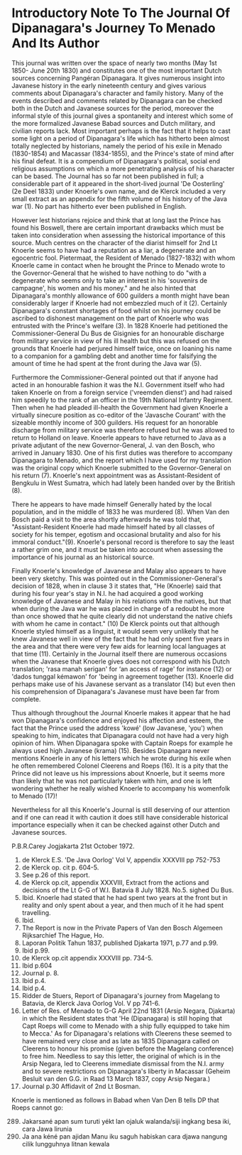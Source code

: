 # Introductory Note To The Journal Of Dipanagara's Journey To Menado And Its Author

This journal was written over the space of nearly two months (May 1st 1850- June 20th 1830) and constitutes one of the most important Dutch sources concerning Pangéran Dipanagara. It gives numerous insight into Javanese history  in the early nineteenth century and gives various comments about Dipanagara's character and family history. Many of the events described and comments related by Dipanagara can be checked both in the Dutch and Javanese sources for the period, moreover the informal style of this journal gives a spontaneity and interest which some of the more formalized Javanese Babad sources and Dutch military, and civilian reports lack. Most important perhaps is the fact that it helps to cast some light on a period of Dipanagara's life which has hitherto been almost totally neglected by historians, namely the period of his exile in Menado (1830-1854) and Macassar (1834-1855), and the Prince's state of mind after his final defeat. It is a compendium of Dipanagara's political, social end religious assumptions on which a more penetrating analysis of his character can be based. The Journal has so far not been published in full; a considerable part of it appeared in the short-lived journal 'De Oosterling' (2e Deel 1833) under Knoerle's own name, and de Klerck included a very small extract as an appendix for the fifth volume of his history of the Java war (1). No part has hitherto ever been published in English.

However lest historians rejoice and think that at long last the Prince has found his Boswell, there are certain important drawbacks which must be taken into consideration when assessing the historical importance of this source. Much centres on the character of the diarist himself for 2nd Lt Knoerle seems to have had a reputation as a liar, a degenerate and an egocentric fool. Pietermaat, the Resident of Menado (1827-1832) with whom Knoerle came in contact when he brought the Prince to Menado wrote to the Governor-General that he wished to have nothing to do "with a degenerate who seems only to take an interest in his 'souvenirs de campagne', his women and his money." and he also hinted that Dipanagara's monthly allowance of 600 guilders a month might have bean considerably larger if Knoerle had not embezzled much of it (2). Certainly Dipanagara's constant shortages of food whilst on his journey could be ascribed to dishonest management on the part of Knoerle who was entrusted with the Prince's welfare (3). In 1828 Knoerle had petitioned the Commissioner-General Du Bus de Gisignies for an honourable discharge from military service in view of his ill health but this was refused on the grounds that Knoerle had perjured himself twice, once on loaning his name to a companion for a gambling debt and another time for falsifying the amount of time he had spent at the front during the Java war (5).

Furthermore the Commissioner-General pointed out that if anyone had acted in an honourable fashion it was the N.I. Government itself who had taken Knoerle on from a foreign service ('vreemden dienst') and had raised him speedily to the rank of an officer in the 19th National Infantry Regiment. Then when he had pleaded ill-health the Government had given Knoerle a virtually sinecure position as co-editor of the 'Javasche Courant' with the sizeable monthly income of 300 guilders. His request for an honorable discharge from military service was therefore refused but he was allowed to return to Holland on leave. Knoerle appears to have returned to Java as a private adjutant of the new Governor-General, J. van den Bosch, who arrived in January 1830. One of his first duties was therefore to accompany Dipanagara to Menado, and the report which I have used for my translation was the original copy which Knoerle submitted to the Governor-General on his return (7). Knoerle's next appointment was as Assistant-Resident of Bengkulu in West Sumatra, which had lately been handed over by the British (8).

There he appears to have made himself Generally hated by the local population, and in the middle of 1833 he was murdered (8). When Van den Bosch paid a visit to the area shortly afterwards he was told that, "Assistant-Resident Knoerle had made himself hated by all classes of society for his temper, egotism and occasional brutality and also for his immoral conduct."(9). Knoerle's personal record is therefore to say the least a rather grim one, and it must be taken into account when assessing the importance of his journal as an historical source.

Finally Knoerle's knowledge of Javanese and Malay also appears to have been very sketchy. This was pointed out in the Commissioner-General's decision of 1828, when in clause 3 it states that, "He (Knoerle) said that during his four year's stay in N.I. he had acquired a good working knowledge of Javanese and Malay in his relations with the natives, but that when during the Java war he was placed in charge of a redoubt he more than once showed that he quite clearly did not understand the native chiefs with whom he came in contact." (10) De Klerck points out that although Knoerle styled himself as a linguist, it would seem very unlikely that he knew Javanese well in view of the fact that he had only spent five years in the area and that there were very few aids for learning local languages at that time (11). Certainly in the Journal itself there are numerous occasions when the Javanese that Knoerle gives does not correspond with his Dutch translation; 'rasa manah serigan' for ‘an access of rage' for instance (12) or 'dados tunggal kémawon' for 'being in agreement together (13). Knoerle did perhaps make use of his Javanese servant as a translator (14) but even then his comprehension of Dipanagara's Javanese must have been far from complete.

Thus although throughout the Journal Knoerle makes it appear that he had won Dipanagara's confidence and enjoyed his affection and esteem, the fact that the Prince used the address 'kowé' (low Javanese, 'you') when speaking to him, indicates that Dipanagara could not have had a very high opinion of him. When Dipanagara spoke with Captain Roeps for example he always used high Javanese (krama) (15). Besides Dipanagara never mentions Knoerle in any of his letters which he wrote during his exile when he often remembered Colonel Cleerens and Roeps (16). It is a pity that the Prince did not leave us his impressions about Knoerle, but it seems more than likely that he was not particularly taken with him, and one is left wondering whether he really wished Knoerle to accompany his womenfolk to Menado (17)!

Nevertheless for all this Knoerle's Journal is still deserving of our attention and if one can read it with caution it does still have considerable historical importance especially when it can be checked against other Dutch and Javanese sources.

P.B.R.Carey
Jogjakarta 21st October 1972.

1. de Klerck E.S. 'De Java Oorlog' Vol V, appendix XXXVIII pp 752-753
2. de Klerck op. cit p. 604-5.
3. See p.26 of this report.
4. de Klerck op.cit, appendix XXXVIII, Extract from the actions and decisions of the Lt G-G of W.I. Batavia 8 July 1828. No.5. sighed Du Bus.
5. Ibid. Knoerle had stated that he had spent two years at the front but in reality and only spent about a year, and then much of it he had spent travelling.
6. Ibid.
7. The Report is now in the Private Papers of Van den Bosch Algemeen Rijksarchief The Hague, Ho.
8. Laporan Politik Tahun 1837, published Djakarta 1971, p.77 and p.99.
9. Ibid p.99.
10. de Klerck op.cit appendix XXXVIII pp. 734-5.
11. Ibid p.604
12. Journal p. 8.
13. Ibid p.4.
14. Ibid p.4.
15. Ridder de Stuers, Report of Dipanagara's journey from Magelang to Batavia, de Klerck Java Oorlog Vol. V pp 741-6.
16. Letter of Res. of Menado to G-G April 22nd 1831 (Arsip Negara, Djakarta) in which the Resident states that 'He (Dipanagara) is still hoping that Capt Roeps will come to Menado with a ship fully equipped to take him to Mecca.' As for Dipanagara's relations with Cleerens these seemed to have remained very close and as late as 1835 Dipanagara called on Cleerens to honour his promise (given before the Magelang conference) to free him. Needless to say this letter, the original of which is in the Arsip Negara, led to Cleerens immediate dismissal from the N.I. army and to severe restrictions on Dipanagara's liberty in Macassar (Geheim Besluit van den G.G. in Raad 13 March 1837, copy Arsip Negara.)
17. Journal p.30 Affidavit of 2nd Lt Bosman.

Knoerle is mentioned as follows in Babad when Van Den B tells DP that Roeps cannot go:

289. Jakarsané apan sum turuti yékt
     lan ojaluk walanda/siji ingkang besa iki,
     cara Jawa lirunia
290. Ja ana kéné pan ajidan Manu
     iku saguh habiskan
     cara djawa nangung cilik
     lungguhnya litnan kewala

